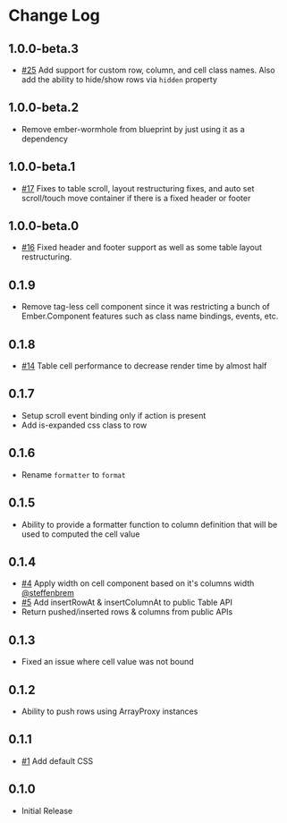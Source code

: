 # Change Log

## 1.0.0-beta.3
- [#25](https://github.com/offirgolan/ember-light-table/pull/25) Add support for custom row, column, and cell class names. Also add the ability to hide/show rows via `hidden` property

## 1.0.0-beta.2
- Remove ember-wormhole from blueprint by just using it as a dependency

## 1.0.0-beta.1
- [#17](https://github.com/offirgolan/ember-light-table/pull/17) Fixes to table scroll, layout restructuring fixes, and auto set scroll/touch move container if there is a fixed header or footer

## 1.0.0-beta.0
- [#16](https://github.com/offirgolan/ember-light-table/pull/16) Fixed header and footer support as well as some table layout restructuring.

## 0.1.9
- Remove tag-less cell component since it was restricting a bunch of Ember.Component features such as class name bindings, events, etc.

## 0.1.8
- [#14](https://github.com/offirgolan/ember-light-table/pull/14) Table cell performance to decrease render time by almost half

## 0.1.7
- Setup scroll event binding only if action is present
- Add is-expanded css class to row

## 0.1.6
- Rename `formatter` to `format`

## 0.1.5
- Ability to provide a formatter function to column definition that will be used to computed the cell value

## 0.1.4
- [#4](https://github.com/offirgolan/ember-light-table/pull/4) Apply width on cell component based on it's columns width [@steffenbrem](https://github.com/steffenbrem)
- [#5](https://github.com/offirgolan/ember-light-table/issues/5) Add insertRowAt & insertColumnAt to public Table API
- Return pushed/inserted rows & columns from public APIs

## 0.1.3
- Fixed an issue where cell value was not bound

## 0.1.2
- Ability to push rows using ArrayProxy instances

## 0.1.1
- [#1](https://github.com/offirgolan/ember-light-table/issues/1) Add default CSS

## 0.1.0
- Initial Release
